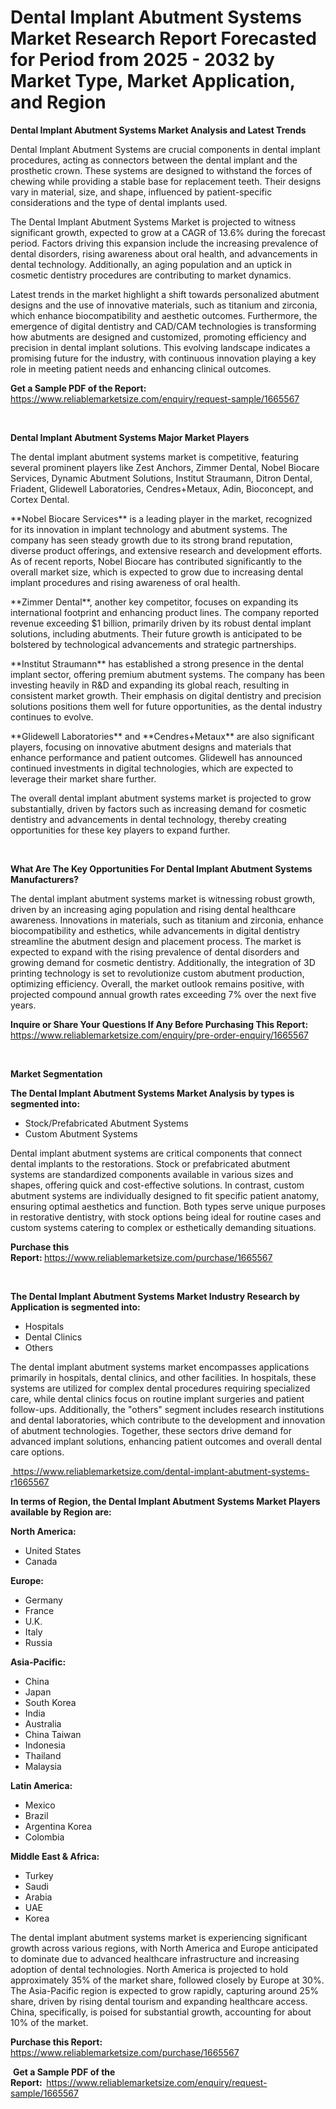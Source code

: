 <p><h1>Dental Implant Abutment Systems Market Research Report Forecasted for Period from 2025 -  2032 by Market Type, Market Application, and Region</h1></p><p><strong>Dental Implant Abutment Systems Market Analysis and Latest Trends</strong></p>
<p><p>Dental Implant Abutment Systems are crucial components in dental implant procedures, acting as connectors between the dental implant and the prosthetic crown. These systems are designed to withstand the forces of chewing while providing a stable base for replacement teeth. Their designs vary in material, size, and shape, influenced by patient-specific considerations and the type of dental implants used.</p><p>The Dental Implant Abutment Systems Market is projected to witness significant growth, expected to grow at a CAGR of 13.6% during the forecast period. Factors driving this expansion include the increasing prevalence of dental disorders, rising awareness about oral health, and advancements in dental technology. Additionally, an aging population and an uptick in cosmetic dentistry procedures are contributing to market dynamics. </p><p>Latest trends in the market highlight a shift towards personalized abutment designs and the use of innovative materials, such as titanium and zirconia, which enhance biocompatibility and aesthetic outcomes. Furthermore, the emergence of digital dentistry and CAD/CAM technologies is transforming how abutments are designed and customized, promoting efficiency and precision in dental implant solutions. This evolving landscape indicates a promising future for the industry, with continuous innovation playing a key role in meeting patient needs and enhancing clinical outcomes.</p></p>
<p><strong>Get a Sample PDF of the Report:&nbsp;</strong> <a href="https://www.reliablemarketsize.com/enquiry/request-sample/1665567?utm_campaign=2115&utm_medium=2&utm_source=Github&utm_content=ia&utm_term=12042025&utm_id=dental-implant-abutment-systems">https://www.reliablemarketsize.com/enquiry/request-sample/1665567</a></p>
<p>&nbsp;</p>
<p><strong>Dental Implant Abutment Systems Major Market Players</strong></p>
<p><p>The dental implant abutment systems market is competitive, featuring several prominent players like Zest Anchors, Zimmer Dental, Nobel Biocare Services, Dynamic Abutment Solutions, Institut Straumann, Ditron Dental, Friadent, Glidewell Laboratories, Cendres+Metaux, Adin, Bioconcept, and Cortex Dental. </p><p>**Nobel Biocare Services** is a leading player in the market, recognized for its innovation in implant technology and abutment systems. The company has seen steady growth due to its strong brand reputation, diverse product offerings, and extensive research and development efforts. As of recent reports, Nobel Biocare has contributed significantly to the overall market size, which is expected to grow due to increasing dental implant procedures and rising awareness of oral health.</p><p>**Zimmer Dental**, another key competitor, focuses on expanding its international footprint and enhancing product lines. The company reported revenue exceeding $1 billion, primarily driven by its robust dental implant solutions, including abutments. Their future growth is anticipated to be bolstered by technological advancements and strategic partnerships.</p><p>**Institut Straumann** has established a strong presence in the dental implant sector, offering premium abutment systems. The company has been investing heavily in R&D and expanding its global reach, resulting in consistent market growth. Their emphasis on digital dentistry and precision solutions positions them well for future opportunities, as the dental industry continues to evolve.</p><p>**Glidewell Laboratories** and **Cendres+Metaux** are also significant players, focusing on innovative abutment designs and materials that enhance performance and patient outcomes. Glidewell has announced continued investments in digital technologies, which are expected to leverage their market share further.</p><p>The overall dental implant abutment systems market is projected to grow substantially, driven by factors such as increasing demand for cosmetic dentistry and advancements in dental technology, thereby creating opportunities for these key players to expand further.</p></p>
<p>&nbsp;</p>
<p><strong>What Are The Key Opportunities For Dental Implant Abutment Systems Manufacturers?</strong></p>
<p><p>The dental implant abutment systems market is witnessing robust growth, driven by an increasing aging population and rising dental healthcare awareness. Innovations in materials, such as titanium and zirconia, enhance biocompatibility and esthetics, while advancements in digital dentistry streamline the abutment design and placement process. The market is expected to expand with the rising prevalence of dental disorders and growing demand for cosmetic dentistry. Additionally, the integration of 3D printing technology is set to revolutionize custom abutment production, optimizing efficiency. Overall, the market outlook remains positive, with projected compound annual growth rates exceeding 7% over the next five years.</p></p>
<p><strong>Inquire or Share Your Questions If Any Before Purchasing This Report:</strong> <a href="https://www.reliablemarketsize.com/enquiry/pre-order-enquiry/1665567?utm_campaign=2115&utm_medium=2&utm_source=Github&utm_content=ia&utm_term=12042025&utm_id=dental-implant-abutment-systems">https://www.reliablemarketsize.com/enquiry/pre-order-enquiry/1665567</a></p>
<p>&nbsp;</p>
<p><strong>Market Segmentation</strong></p>
<p><strong>The Dental Implant Abutment Systems Market Analysis by types is segmented into:</strong></p>
<p><ul><li>Stock/Prefabricated Abutment Systems</li><li>Custom Abutment Systems</li></ul></p>
<p><p>Dental implant abutment systems are critical components that connect dental implants to the restorations. Stock or prefabricated abutment systems are standardized components available in various sizes and shapes, offering quick and cost-effective solutions. In contrast, custom abutment systems are individually designed to fit specific patient anatomy, ensuring optimal aesthetics and function. Both types serve unique purposes in restorative dentistry, with stock options being ideal for routine cases and custom systems catering to complex or esthetically demanding situations.</p></p>
<p><strong>Purchase this Report:&nbsp;</strong><a href="https://www.reliablemarketsize.com/purchase/1665567?utm_campaign=2115&utm_medium=2&utm_source=Github&utm_content=ia&utm_term=12042025&utm_id=dental-implant-abutment-systems">https://www.reliablemarketsize.com/purchase/1665567</a></p>
<p>&nbsp;</p>
<p><strong>The Dental Implant Abutment Systems Market Industry Research by Application is segmented into:</strong></p>
<p><ul><li>Hospitals</li><li>Dental Clinics</li><li>Others</li></ul></p>
<p><p>The dental implant abutment systems market encompasses applications primarily in hospitals, dental clinics, and other facilities. In hospitals, these systems are utilized for complex dental procedures requiring specialized care, while dental clinics focus on routine implant surgeries and patient follow-ups. Additionally, the "others" segment includes research institutions and dental laboratories, which contribute to the development and innovation of abutment technologies. Together, these sectors drive demand for advanced implant solutions, enhancing patient outcomes and overall dental care options.</p></p>
<p><a href="https://www.reliablemarketsize.com/dental-implant-abutment-systems-r1665567?utm_campaign=2115&utm_medium=2&utm_source=Github&utm_content=ia&utm_term=12042025&utm_id=dental-implant-abutment-systems">&nbsp;https://www.reliablemarketsize.com/dental-implant-abutment-systems-r1665567</a></p>
<p><strong>In terms of Region, the Dental Implant Abutment Systems Market Players available by Region are:</strong></p>
<p>
    <p> <strong> North America: </strong>
        <ul>
            <li>United States</li>
            <li>Canada</li>
        </ul>
        </p> 
    <p> <strong> Europe: </strong>
        <ul>
            <li>Germany</li>
            <li>France</li>
            <li>U.K.</li>
            <li>Italy</li>
            <li>Russia</li>
        </ul>
        </p> 
    <p> <strong> Asia-Pacific: </strong>
        <ul>
            <li>China</li>
            <li>Japan</li>
            <li>South Korea</li>
            <li>India</li>
            <li>Australia</li>
            <li>China Taiwan</li>
            <li>Indonesia</li>
            <li>Thailand</li>
            <li>Malaysia</li>
        </ul>
        </p> 
    <p> <strong> Latin America: </strong>
        <ul>
            <li>Mexico</li>
            <li>Brazil</li>
            <li>Argentina Korea</li>
            <li>Colombia</li>
        </ul>
        </p> 
    <p> <strong> Middle East & Africa: </strong>
        <ul>
            <li>Turkey</li>
            <li>Saudi</li>
            <li>Arabia</li>
            <li>UAE</li>
            <li>Korea</li>
        </ul>
    </p>
    </p>
<p><p>The dental implant abutment systems market is experiencing significant growth across various regions, with North America and Europe anticipated to dominate due to advanced healthcare infrastructure and increasing adoption of dental technologies. North America is projected to hold approximately 35% of the market share, followed closely by Europe at 30%. The Asia-Pacific region is expected to grow rapidly, capturing around 25% share, driven by rising dental tourism and expanding healthcare access. China, specifically, is poised for substantial growth, accounting for about 10% of the market.</p></p>
<p><strong>Purchase this Report: </strong><a href="https://www.reliablemarketsize.com/purchase/1665567?utm_campaign=2115&utm_medium=2&utm_source=Github&utm_content=ia&utm_term=12042025&utm_id=dental-implant-abutment-systems">https://www.reliablemarketsize.com/purchase/1665567</a></p>
<p>&nbsp;<strong>Get a Sample PDF of the Report:&nbsp;&nbsp;</strong><a href="https://www.reliablemarketsize.com/enquiry/request-sample/1665567?utm_campaign=2115&utm_medium=2&utm_source=Github&utm_content=ia&utm_term=12042025&utm_id=dental-implant-abutment-systems">https://www.reliablemarketsize.com/enquiry/request-sample/1665567</a></p>
<p><strong></strong></p>
<p><p></p><p></p><p></p></p>